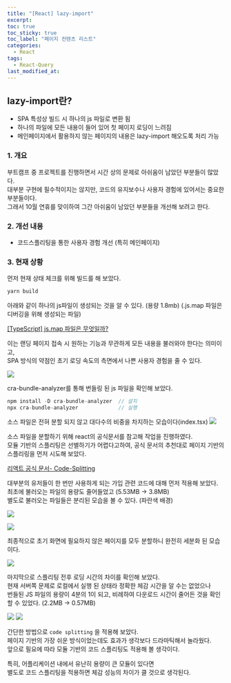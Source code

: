 ```yaml
---
title: "[React] lazy-import"
excerpt:
toc: true
toc_sticky: true
toc_label: "페이지 컨텐츠 리스트"
categories:
  - React
tags:
  - React-Query
last_modified_at:
---
```


## lazy-import란?

- SPA 특성상 빌드 시 하나의 js 파일로 변환 됨
- 하나의 파일에 모든 내용이 들어 있어 첫 페이지 로딩이 느려짐
- 메인페이지에서 활용하지 않는 페이지의 내용은 lazy-import 해오도록 처리 가능

### 1. 개요

부트캠프 중 프로젝트를 진행하면서 시간 상의 문제로 아쉬움이 남았던 부분들이 많았다.  
대부분 구현에 필수적이지는 않지만, 코드의 유지보수나 사용자 경험에 있어서는 중요한 부분들이다.  
그래서 10월 연휴를 맞이하여 그간 아쉬움이 남았던 부분들을 개선해 보려고 한다.

### 2. 개선 내용

- 코드스플리팅을 통한 사용자 경험 개선 (특히 메인페이지)

### 3. 현재 상황

먼저 현재 상태 체크를 위해 빌드를 해 보았다.
```javascript
yarn build
```
아래와 같이 하나의 js파일이 생성되는 것을 알 수 있다. (용량 1.8mb)
(.js.map 파일은 디버깅을 위해 생성되는 파일)  
  
[[TypeScript] js.map 파일은 무엇일까?](https://handhand.tistory.com/257)  
    
이는 랜딩 페이지 접속 시 원하는 기능과 무관하게 모든 내용을 불러와야 한다는 의미이고,  
SPA 방식의 약점인 초기 로딩 속도의 측면에서 나쁜 사용자 경험을 줄 수 있다.  

![](https://user-images.githubusercontent.com/86667412/193396458-2a569399-1858-47b8-8afa-8ea7941e6eb4.png)

cra-bundle-analyzer를 통해 번들링 된 js 파일을 확인해 보았다.  
```javascript
npm install -D cra-bundle-analyzer  // 설치
npx cra-bundle-analyzer             // 실행
```

소스 파일은 전혀 분할 되지 않고 대다수의 비중을 차지하는 모습이다(index.tsx) 
![](https://user-images.githubusercontent.com/86667412/193397150-6d9b9603-5cec-4c2a-8806-70ed8e79fb76.png)

소스 파일을 분할하기 위해 react의 공식문서를 참고해 작업을 진행하였다.  
모듈 기반의 스플리팅은 선별하기가 어렵다고하여, 공식 문서의 추천대로
페이지 기반의 스플리링을 먼저 시도해 보았다.  

[리액트 공식 문서- Code-Splitting](https://reactjs.org/docs/code-splitting.html)

대부분의 유저들이 한 번만 사용하게 되는 가입 관련 코드에 대해 먼저 적용해 보았다.  
최초에 불러오는 파일의 용량도 줄어들었고 (5.53MB -> 3.8MB)  
별도로 불러오는 파일들은 분리된 모습을 볼 수 있다. (파란색 배경)  

![](https://user-images.githubusercontent.com/86667412/193397932-b39b8ad5-e9de-41f5-ad1c-d2d091eb6680.png)

![](https://user-images.githubusercontent.com/86667412/193399360-82047952-bb3c-4ee2-bb69-434ead4ba980.png)

최종적으로 초기 화면에 필요하지 않은 페이지를 모두 분할하니 완전히 세분화 된 모습이다.  

![](https://user-images.githubusercontent.com/86667412/193399703-8d2b4c0a-09fd-4427-a61d-705d1abed481.png)

마지막으로 스플리팅 전후 로딩 시간의 차이를 확인해 보았다.  
현재 서버쪽 문제로 로컬에서 실행 된 상태라 정확한 체감 시간을 알 수는 없었으나  
번들된 JS 파일의 용량이 4분의 1이 되고, 비례하여 다운로드 시간이 줄어든 것을 확인할 수 있었다. (2.2MB -> 0.57MB)  
  

![](https://user-images.githubusercontent.com/86667412/193399953-58244e17-5357-4274-a5ff-9f961cbd54cb.png)
![](https://user-images.githubusercontent.com/86667412/193400142-d26d4be9-b7d1-4eee-a580-d4580ed09634.png)

간단한 방법으로 `code splitting` 을 적용해 보았다.  
페이지 기반의 가장 쉬운 방식이었는데도 효과가 생각보다 드라마틱해서 놀라웠다.  
앞으로 필요에 따라 모듈 기반의 코드 스플리팅도 적용해 볼 생각이다.  
  

특히, 어플리케이션 내에서 유난히 용량이 큰 모듈이 있다면  
별도로 코드 스플리팅을 적용하면 체감 성능의 차이가 클 것으로 생각된다.  